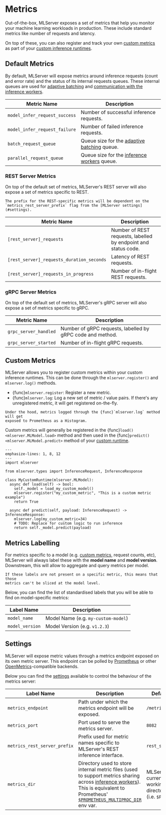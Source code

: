 # Metrics

Out-of-the-box, MLServer exposes a set of metrics that help you monitor your
machine learning workloads in production.
These include standard metrics like number of requests and latency.

On top of these, you can also register and track your own [custom
metrics](#custom-metrics) as part of your [custom inference
runtimes](./custom).

## Default Metrics

By default, MLServer will expose metrics around inference requests (count and
error rate) and the status of its internal requests queues.
These internal queues are used for [adaptive batching](./adaptive-batching) and
[communication with the inference workers](./parallel-inference).

| Metric Name                   | Description                                                         |
| ----------------------------- | ------------------------------------------------------------------- |
| `model_infer_request_success` | Number of successful inference requests.                            |
| `model_infer_request_failure` | Number of failed inference requests.                                |
| `batch_request_queue`         | Queue size for the [adaptive batching](./adaptive-batching) queue.  |
| `parallel_request_queue`      | Queue size for the [inference workers](./parallel-inference) queue. |

### REST Server Metrics

On top of the default set of metrics, MLServer's REST server will also expose a
set of metrics specific to REST.

```{note}
The prefix for the REST-specific metrics will be dependent on the
`metrics_rest_server_prefix` flag from the [MLServer settings](#settings).
```

| Metric Name                               | Description                                                    |
| ----------------------------------------- | -------------------------------------------------------------- |
| `[rest_server]_requests`                  | Number of REST requests, labelled by endpoint and status code. |
| `[rest_server]_requests_duration_seconds` | Latency of REST requests.                                      |
| `[rest_server]_requests_in_progress`      | Number of in-flight REST requests.                             |

### gRPC Server Metrics

On top of the default set of metrics, MLServer's gRPC server will also expose a
set of metrics specific to gRPC.

| Metric Name           | Description                                                |
| --------------------- | ---------------------------------------------------------- |
| `grpc_server_handled` | Number of gRPC requests, labelled by gRPC code and method. |
| `grpc_server_started` | Number of in-flight gRPC requests.                         |

## Custom Metrics

MLServer allows you to register custom metrics within your custom inference
runtimes.
This can be done through the `mlserver.register()` and `mlserver.log()`
methods.

- {func}`mlserver.register`: Register a new metric.
- {func}`mlserver.log`:
  Log a new set of metric / value pairs.
  If there's any unregistered metric, it will get registered on-the-fly.

```{note}
Under the hood, metrics logged through the {func}`mlserver.log` method will get
exposed to Prometheus as a Histogram.
```

Custom metrics will generally be registered in the {func}`load()
<mlserver.MLModel.load>` method and then used in the {func}`predict()
<mlserver.MLModel.predict>` method of your [custom runtime](./custom).

```{code-block} python
---
emphasize-lines: 1, 8, 12
---
import mlserver

from mlserver.types import InferenceRequest, InferenceResponse

class MyCustomRuntime(mlserver.MLModel):
  async def load(self) -> bool:
    self._model = load_my_custom_model()
    mlserver.register("my_custom_metric", "This is a custom metric example")
    return True

  async def predict(self, payload: InferenceRequest) -> InferenceResponse:
    mlserver.log(my_custom_metric=34)
    # TODO: Replace for custom logic to run inference
    return self._model.predict(payload)
```

## Metrics Labelling

For metrics specific to a model (e.g. [custom metrics](#custom-metrics),
request counts, etc), MLServer will always label these with the **model name**
and **model version**.
Downstream, this will allow to aggregate and query metrics per model.

```{note}
If these labels are not present on a specific metric, this means that those
metrics can't be sliced at the model level.
```

Below, you can find the list of standardised labels that you will be able to
find on model-specific metrics:

| Label Name      | Description                         |
| --------------- | ----------------------------------- |
| `model_name`    | Model Name (e.g. `my-custom-model`) |
| `model_version` | Model Version (e.g. `v1.2.3`)       |

## Settings

MLServer will expose metric values through a metrics endpoint exposed on its
own metric server.
This endpoint can be polled by [Prometheus](https://prometheus.io/) or other
[OpenMetrics](https://openmetrics.io/)-compatible backends.

Below you can find the [settings](../reference/settings) available to control
the behaviour of the metrics server:

| Label Name                   | Description                                                                                                                                                                                                                                                                                       | Default                                            |
| ---------------------------- | ------------------------------------------------------------------------------------------------------------------------------------------------------------------------------------------------------------------------------------------------------------------------------------------------- | -------------------------------------------------- |
| `metrics_endpoint`           | Path under which the metrics endpoint will be exposed.                                                                                                                                                                                                                                            | `/metrics`                                         |
| `metrics_port`               | Port used to serve the metrics server.                                                                                                                                                                                                                                                            | `8082`                                             |
| `metrics_rest_server_prefix` | Prefix used for metric names specific to MLServer's REST inference interface.                                                                                                                                                                                                                     | `rest_server`                                      |
| `metrics_dir`                | Directory used to store internal metric files (used to support metrics sharing across [inference workers](./parallel-inference)). This is equivalent to Prometheus' [`$PROMETHEUS_MULTIPROC_DIR`](https://github.com/prometheus/client_python/tree/master#multiprocess-mode-eg-gunicorn) env var. | MLServer's current working directory (i.e. `$PWD`) |
